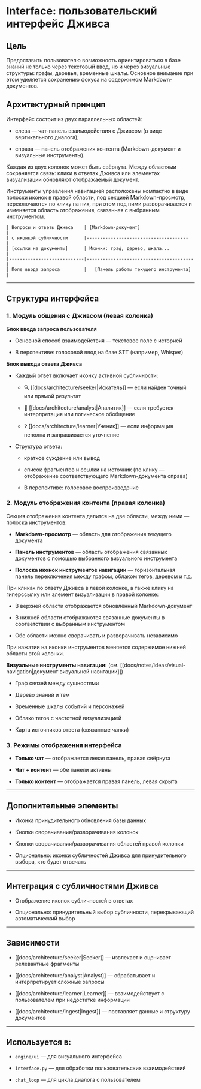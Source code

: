 # Interface: пользовательский интерфейс Дживса

## Цель

Предоставить пользователю возможность ориентироваться в базе знаний не только через текстовый ввод, но и через визуальные структуры: графы, деревья, временные шкалы. Основное внимание при этом уделяется сохранению фокуса на содержимом Markdown-документов.

## Архитектурный принцип

Интерфейс состоит из двух параллельных областей:

- слева — чат-панель взаимодействия с Дживсом (в виде вертикального диалога);
    
- справа — панель отображения контента (Markdown-документ и визуальные инструменты).
    

Каждая из двух колонок может быть свёрнута. Между областями сохраняется связь: клики в ответах Дживса или элементах визуализации обновляют отображаемый документ.

Инструменты управления навигацией расположены компактно в виде полоски иконок в правой области, под секцией Markdown-просмотр, переключаются по клику на них, при этом под ними разворачивается и изменяется область отображения, связанная с выбранным инструментом.

```
| Вопросы и ответы Дживса    | [Markdown-документ]                    |
| с иконкой субличности      |--------------------------------------  | 
| [ссылки на документы]      | Иконки: граф, дерево, шкала...         |
|----------------------------|----------------------------------------|
| Поле ввода запроса         |   [Панель работы текущего инструмента] |
```

---

## Структура интерфейса

### 1. Модуль общения с Дживсом (левая колонка)

**Блок ввода запроса пользователя**

- Основной способ взаимодействия — текстовое поле с историей
    
- В перспективе: голосовой ввод на базе STT (например, Whisper)
    

**Блок вывода ответа Дживса**

- Каждый ответ включает иконку активной субличности:
    
    - 🔍 [[docs/architecture/seeker|Искатель]] — если найден точный или прямой результат
        
    - 🧠 [[docs/architecture/analyst|Аналитик]] — если требуется интерпретация или логическое обобщение
        
    - ❓ [[docs/architecture/learner|Ученик]] — если информация неполна и запрашивается уточнение
        
- Структура ответа:
    
    - краткое суждение или вывод
        
    - список фрагментов и ссылки на источник (по клику — отображение соответствующего Markdown-документа справа)
        
    - В перспективе: голосовое воспроизведение
        

### 2. Модуль отображения контента (правая колонка)

Секция отображения контента делится на две области, между ними — полоска инструментов:

- **Markdown-просмотр** — область для отображения текущего документа
    
- **Панель инструментов** — область отображения связанных документов с помощью выбранного визуального инструмента
    
- **Полоска иконок инструментов навигации** — горизонтальная панель переключения между графом, облаком тегов, деревом и т.д.
    

При кликах по ответу Дживса в левой колонке, а также клику на гиперссылку или элемент визуализации в правой колонке:

- В верхней области отображается обновлённый Markdown-документ
    
- В нижней области отображаются связанные документы в соответствии с выбранным инструментом
    
- Обе области можно сворачивать и разворачивать независимо
    

При нажатии на иконки инструментов меняется содержимое нижней области этой колонки.

**Визуальные инструменты навигации:** (см. [[docs/notes/ideas/visual-navigation|документ визуальной навигации]])

- Граф связей между сущностями
    
- Дерево знаний и тем
    
- Временные шкалы событий и персонажей
    
- Облако тегов с частотной визуализацией
    
- Карта источников ответа (связанные чанки)
    

### 3. Режимы отображения интерфейса

- **Только чат** — отображается левая панель, правая свёрнута
    
- **Чат + контент** — обе панели активны
    
- **Только контент** — отображается правая панель, левая скрыта
    

---

## Дополнительные элементы

- Иконка принудительного обновления базы данных
    
- Кнопки сворачивания/разворачивания колонок
    
- Кнопки сворачивания/разворачивания областей правой колонки
    
- Опционально: иконки субличностей Дживса для принудительного выбора, кто будет отвечать
    

---

## Интеграция с субличностями Дживса

- Отображение иконок субличностей в ответах
    
- Опционально: принудительный выбор субличности, перекрывающий автоматический выбор
    

---

## Зависимости

- [[docs/architecture/seeker|Seeker]] — извлекает и оценивает релевантные фрагменты
    
- [[docs/architecture/analyst|Analyst]] — обрабатывает и интерпретирует сложные запросы
    
- [[docs/architecture/learner|Learner]] — взаимодействует с пользователем при недостатке информации
    
- [[docs/architecture/ingest|Ingest]] — поставляет данные и структуру документов
    

---

## Используется в:

- `engine/ui` — для визуального интерфейса
    
- `interface.py` — для обработки пользовательских взаимодействий
    
- `chat_loop` — для цикла диалога с пользователем
